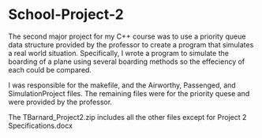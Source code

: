# School-Project-2
The second major project for my C++ course was to use a priority queue data structure provided by the professor to create a program that simulates a real world situation. 
Specifically, I wrote a program to simulate the boarding of a plane using several boarding methods so the effeciency of each could be compared.

I was responsible for the makefile, and the Airworthy, Passenged, and SimulationProject files. 
The remaining files were for the priority quese and were provided by the professor.

The TBarnard_Project2.zip includes all the other files except for Project 2 Specifications.docx
